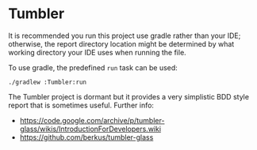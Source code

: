 Tumbler
=======

It is recommended you run this project use gradle rather than your IDE; otherwise,
the report directory location might be determined by what working directory your
IDE uses when running the file.

To use gradle, the predefined `run` task can be used:

```
./gradlew :Tumbler:run
```

The Tumbler project is dormant but it provides a very simplistic BDD style report
that is sometimes useful. Further info:
* https://code.google.com/archive/p/tumbler-glass/wikis/IntroductionForDevelopers.wiki
* https://github.com/berkus/tumbler-glass
